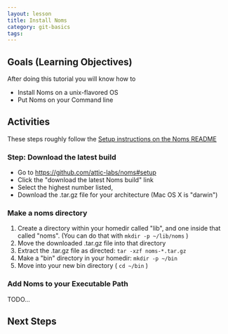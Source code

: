 ```yaml
---
layout: lesson
title: Install Noms
category: git-basics
tags:
---
```


## Goals (Learning Objectives)

After doing this tutorial you will know how to

* Install Noms on a unix-flavored OS
* Put Noms on your Command line

## Activities
These steps roughly follow the [Setup instructions on the Noms README](https://github.com/attic-labs/noms#setup)

### Step: Download the latest build

* Go to https://github.com/attic-labs/noms#setup
* Click the "download the latest Noms build" link
* Select the highest number listed,
* Download the .tar.gz file for your architecture (Mac OS X is "darwin")

### Make a noms directory
1. Create a directory within your homedir called "lib", and one inside that called "noms".  (You can do that with `mkdir -p ~/lib/noms` )
2. Move the downloaded .tar.gz file into that directory
3. Extract the .tar.gz file as directed: `tar -xzf noms-*.tar.gz`
4. Make a "bin" directory in your homedir: `mkdir -p ~/bin`
5. Move into your new bin directory ( `cd ~/bin` )

### Add Noms to your Executable Path

TODO...

## Next Steps
